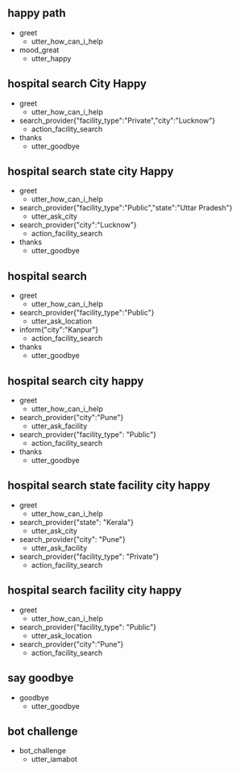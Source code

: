 ## happy path
* greet
  - utter_how_can_i_help
* mood_great
  - utter_happy


## hospital search City Happy 
* greet 
  - utter_how_can_i_help
* search_provider{"facility_type":"Private","city":"Lucknow"}
  - action_facility_search
* thanks
  - utter_goodbye

## hospital search state city Happy
* greet
  - utter_how_can_i_help
* search_provider{"facility_type":"Public","state":"Uttar Pradesh"}
  - utter_ask_city
* search_provider{"city":"Lucknow"}
  - action_facility_search
* thanks
  - utter_goodbye

## hospital search 
* greet
  - utter_how_can_i_help
* search_provider{"facility_type":"Public"}
  - utter_ask_location
* inform{"city":"Kanpur"}
  - action_facility_search
* thanks
  - utter_goodbye

## hospital search city happy
* greet
  - utter_how_can_i_help
* search_provider{"city":"Pune"}
  - utter_ask_facility
* search_provider{"facility_type": "Public"}
  - action_facility_search
* thanks
  - utter_goodbye

## hospital search state facility city happy
* greet
  - utter_how_can_i_help
* search_provider{"state": "Kerala"}
  - utter_ask_city
* search_provider{"city": "Pune"}
  - utter_ask_facility
* search_provider{"facility_type": "Private"}
  - action_facility_search

## hospital search facility city happy
* greet 
  - utter_how_can_i_help
* search_provider{"facility_type": "Public"}
  - utter_ask_location
* search_provider{"city":"Pune"}
  - action_facility_search


## say goodbye
* goodbye
  - utter_goodbye

## bot challenge
* bot_challenge
  - utter_iamabot
